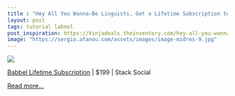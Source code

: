 ```yaml
---
title : "Hey All You Wanna-Be Linguists, Get a Lifetime Subscription to Babbel for 60% Off"
layout: post
tags: tutorial labnol
post_inspiration: https://kinjadeals.theinventory.com/hey-all-you-wanna-be-linguists-get-a-lifetime-subscrip-1846606023
image: "https://sergio.afanou.com/assets/images/image-midres-9.jpg"
---
```


<img src="https://i.kinja-img.com/gawker-media/image/upload/s--2aBrY2fN--/c_fit,fl_progressive,q_80,w_636/uzo81au6qsgqpdgsfpux.jpg" /><p><a href="https://stacksocial.com/sales/babbel-lifetime-subscription-all-languages?aid=a-efnv1nsd&amp;utm_source=theinventory.com&amp;utm_medium=referral&amp;utm_campaign=babbel-lifetime-subscription-all-languages_040221&amp;utm_term=scsf-484645" target="_blank" rel="noopener noreferrer">Babbel Lifetime Subscription</a> | $199 | Stack Social<br></p><p><a href="https://kinjadeals.theinventory.com/hey-all-you-wanna-be-linguists-get-a-lifetime-subscrip-1846606023">Read more...</a></p>